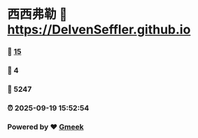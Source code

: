 # 西西弗勒 :link: https://DelvenSeffler.github.io 
### :page_facing_up: [15](https://DelvenSeffler.github.io/tag.html) 
### :speech_balloon: 4 
### :hibiscus: 5247 
### :alarm_clock: 2025-09-19 15:52:54 
### Powered by :heart: [Gmeek](https://github.com/Meekdai/Gmeek)
